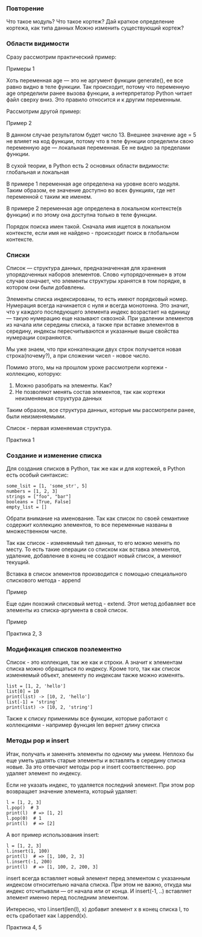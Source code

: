 ### Повторение


Что такое модуль?
Что такое кортеж?
Дай краткое определение кортежа, как типа данных
Можно изменить существующий кортеж?


### Области видимости

Сразу рассмотрим практический пример:

Примеры 1


Хоть переменная age — это не аргумент функции generate(), ее все равно видно в теле функции. 
Так происходит, потому что переменную age определили ранее вызова функции, а интерпретатор 
Python читает файл сверху вниз. Это правило относится и к другим переменным.


Рассмотрим другой пример:

Пример 2


В данном случае результатом будет число 13. Внешнее значение age = 5 не влияет на код функции, 
потому что в теле функции определили свою переменную age — локальная переменная. Ее 
не видно за пределами функции.


В сухой теории, в Python есть 2 основных области видимости: глобальная и локальная

В примере 1 переменная age определена на уровне всего модуля. Таким образом, ее значение доступно во всех функциях,
где нет переменной с таким же именем. 

В примере 2 переменная age определена в локальном контексте(в функции) и по этому она доступна только в теле функции.


Порядок поиска имен такой. Сначала имя ищется в локальном контексте, если имя не найдено - происходит поиск в глобальном 
контексте.


### Списки

Список — структура данных, предназначенная для хранения упорядоченных наборов элементов. Слово 
«упорядоченные» в этом случае означает, что элементы структуры хранятся в том порядке, в котором они были добавлены.

Элементы списка индексированы, то есть имеют порядковый номер. Нумерация всегда начинается с нуля и всегда монотонна. Это значит, что у каждого последующего 
элемента индекс возрастает на единицу — такую нумерацию еще называют сквозной. При удалении элементов из начала или 
середины списка, а также при вставке элементов в середину, индексы пересчитываются и указанные выше свойства 
нумерации сохраняются.

Мы уже знаем, что при конкатенации двух строк получается новая строка(почему?), а при сложении чисел - новое число.

Помимо этого, мы на прошлом уроке рассмотрели кортежи - коллекцию, которую:

1. Можно разобрать на элементы. Как?
2. Не позволяют менять состав элементов, так как кортежи неизменяемая структура данных

Таким образом, все структура данных, которые мы рассмотрели ранее, были неизменяемыми.

Список - первая изменяемая структура.

Практика 1

### Создание и изменение списка

Для создания списков в Python, так же как и для кортежей, в Python есть особый синтаксис:

    some_lsit = [1, 'some_str', 5]
    numbers = [1, 2, 3]
    strings = ["foo", "bar"]
    booleans = [True, False]
    empty_list = []

Обрати внимание на именование. Так как список по своей семантике содержит коллекцию элементов, то все переменные названы в
множественном числе.

Так как список - изменяемый тип данных, то его можно менять по месту. То есть такие операции со списком как вставка элементов,
удаление, добавление в конец не создают новый список, а меняют текущий.

Вставка в список элементов производится с помощью специального спискового метода - append

Пример


Еще один похожий списковый метод - extend. Этот метод добавляет все элементы из списка-аргумента в свой список.

Пример

Практика 2, 3


### Модификация списков поэлементно

Список - это коллекция, так же как и строки. А значит к элементам списка можно обращаться по индексу.
Кроме того, так как список изменяемый объект, элементу по индексам также можно изменять.

    list = [1, 2, 'hello']
    list[0] = 10
    print(list) -> [10, 2, 'hello']
    list[-1] = 'string'
    print(list) -> [10, 2, 'string']

Также к списку применимы все функции, которые работают с коллекциями - например функция len вернет длину списка


### Методы pop и insert

Итак, получать и заменять элементы по одному мы умеем. Неплохо бы еще уметь удалять 
старые элементы и вставлять в середину списка новые. За это отвечают методы pop и insert соответственно. 
pop удаляет элемент по индексу.

Если не указать индекс, то удаляется последний элемент. При этом pop возвращает значение элемента, который удаляет:

    l = [1, 2, 3]
    l.pop()  # 3
    print(l)  # => [1, 2]
    l.pop(0)  # 1
    print(l)  # => [2]

А вот пример использования insert:

    l = [1, 2, 3]
    l.insert(1, 100)
    print(l)  # => [1, 100, 2, 3]
    l.insert(-1, 200)
    print(l)  # => [1, 100, 2, 200, 3]

insert всегда вставляет новый элемент перед элементом с указанным индексом относительно начала списка. 
При этом не важно, откуда мы индекс отсчитывали — от начала или от конца. И insert(-1, ..) вставляет элемент именно 
перед последним элементом.

Интересно, что l.insert(len(l), x) добавит элемент x в конец списка l, то есть сработает как l.append(x).

Практика 4, 5
